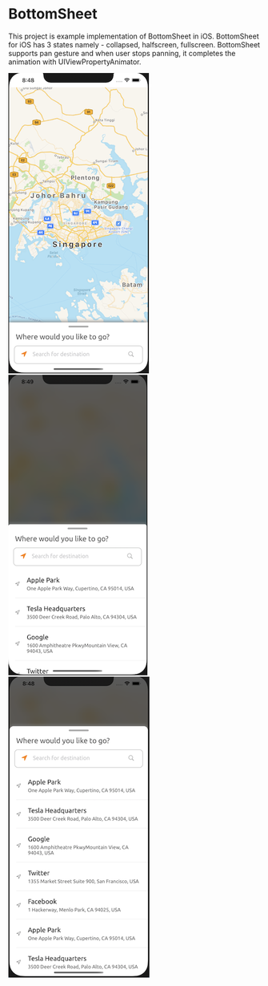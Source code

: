 # BottomSheet
This project is example implementation of BottomSheet in iOS. BottomSheet for iOS has 3 states namely - collapsed, halfscreen, fullscreen. BottomSheet supports pan gesture and when user stops panning, it completes the animation with UIViewPropertyAnimator.

![Bottom Sheet Screenshot 1](https://github.com/gitvino/BottomSheet/blob/master/Screenshots/screenshot1.png) ![Bottom Sheet Screenshot 2](https://github.com/gitvino/BottomSheet/blob/master/Screenshots/screenshot2.png) ![Bottom Sheet Screenshot 3](https://github.com/gitvino/BottomSheet/blob/master/Screenshots/screenshot3.png)
